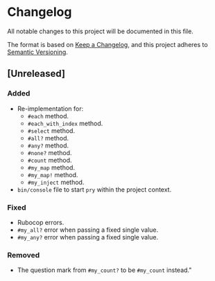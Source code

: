 # Changelog
All notable changes to this project will be documented in this file.

The format is based on [Keep a Changelog](https://keepachangelog.com/en/1.0.0/),
and this project adheres to [Semantic Versioning](https://semver.org/spec/v2.0.0.html).

## [Unreleased]

### Added
- Re-implementation for:
    - `#each` method.
    - `#each_with_index` method.
    - `#select` method.
    - `#all?` method.
    - `#any?` method.
    - `#none?` method.
    - `#count` method.
    - `#my_map` method.
    - `#my_map!` method.
    - `#my_inject` method.
- `bin/console` file to start `pry` within the project context.

### Fixed
- Rubocop errors.
- `#my_all?` error when passing a fixed single value.
- `#my_any?` error when passing a fixed single value.

### Removed
- The question mark from `#my_count?` to be `#my_count` instead."
